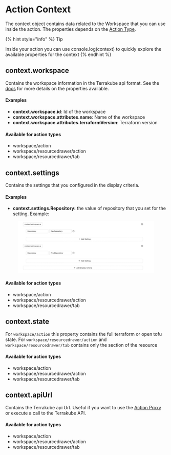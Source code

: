 # Action Context

The context object contains data related to the Workspace that you can use inside the action. The properties depends on the [Action Type](action-types.md).

{% hint style="info" %}
Tip

Inside your action you can use console.log(context) to quickly explore the available properties for the context
{% endhint %}

## **context.workspace**

Contains the workspace information in the Terrakube api format. See the [docs](../../../../api/methods/workspace.md) for more details on the properties available.&#x20;

#### Examples

* **context.workspace.id**: Id of the workspace
* **context.workspace.attributes.name**: Name of the workspace
* **context.workspace.attributes.terraformVersion**: Terraform version

#### Available for action types

* workspace/action
* workspace/resourcedrawer/action
* workspace/resourcedrawer/tab

## **context.settings**

Contains the settings that you configured in the display criteria.

#### Examples

* **context.settings.Repository:** the value of repository that you set for the setting. Example:

<figure><img src="../../../../.gitbook/assets/image (398).png" alt=""><figcaption></figcaption></figure>

#### Available for action types

* workspace/action
* workspace/resourcedrawer/action
* workspace/resourcedrawer/tab

## **context.state**

For `workspace/action` this property contains the full terraform or open tofu state. For `workspace/resourcedrawer/action` and `workspace/resourcedrawer/tab` contains only the section of the resource

#### Available for action types

* workspace/action
* workspace/resourcedrawer/action
* workspace/resourcedrawer/tab

## **context.apiUrl**

Contains the Terrakube api Url. Useful if you want to use the [Action Proxy ](action-proxy.md)or execute a call to the Terrakube API.

#### Available for action types

* workspace/action
* workspace/resourcedrawer/action
* workspace/resourcedrawer/tab
